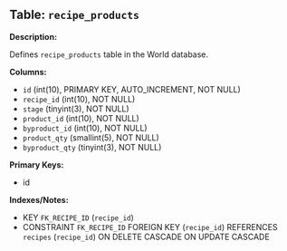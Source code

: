 ## Table: `recipe_products`

**Description:**

Defines `recipe_products` table in the World database.

**Columns:**
- `id` (int(10), PRIMARY KEY, AUTO_INCREMENT, NOT NULL)
- `recipe_id` (int(10), NOT NULL)
- `stage` (tinyint(3), NOT NULL)
- `product_id` (int(10), NOT NULL)
- `byproduct_id` (int(10), NOT NULL)
- `product_qty` (smallint(5), NOT NULL)
- `byproduct_qty` (tinyint(3), NOT NULL)

**Primary Keys:**
- id

**Indexes/Notes:**
- KEY `FK_RECIPE_ID` (`recipe_id`)
- CONSTRAINT `FK_RECIPE_ID` FOREIGN KEY (`recipe_id`) REFERENCES `recipes` (`recipe_id`) ON DELETE CASCADE ON UPDATE CASCADE